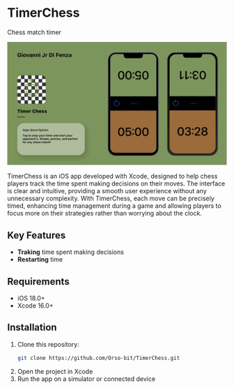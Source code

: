 # TimerChess

Chess match timer

![App Screenshot](TimerChess_Screenshot.png)

TimerChess is an iOS app developed with Xcode, designed to help chess players track the time spent making decisions on their moves. The interface is clear and intuitive, providing a smooth user experience without any unnecessary complexity. With TimerChess, each move can be precisely timed, enhancing time management during a game and allowing players to focus more on their strategies rather than worrying about the clock.

## Key Features

- **Traking** time spent making decisions
- **Restarting** time

## Requirements

- iOS 18.0+
- Xcode 16.0+

## Installation

1. Clone this repository:
   ```bash
   git clone https://github.com/Orso-bit/TimerChess.git
3. Open the project in Xcode
4. Run the app on a simulator or connected device
